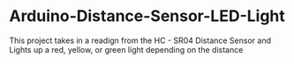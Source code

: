 # Arduino-Distance-Sensor-LED-Light
This project takes in a readign from the HC - SR04 Distance Sensor and Lights up a red, yellow, or green light depending on the distance
